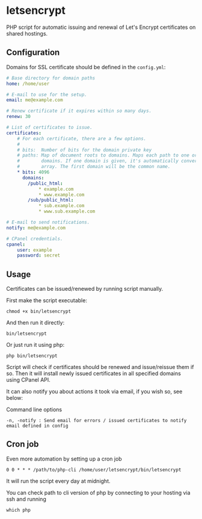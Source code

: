 # letsencrypt
PHP script for automatic issuing and renewal of Let's Encrypt certificates on shared hostings.

## Configuration

Domains for SSL certificate should be defined in the `config.yml`:

```yml
# Base directory for domain paths
home: /home/user

# E-mail to use for the setup.
email: me@example.com

# Renew certificate if it expires within so many days.
renew: 30

# List of certificates to issue.
certificates:
    # For each certificate, there are a few options.
    #
    # bits:  Number of bits for the domain private key
    # paths: Map of document roots to domains. Maps each path to one or multiple
    #        domains. If one domain is given, it's automatically converted to an
    #        array. The first domain will be the common name.
    * bits: 4096
      domains:
        /public_html:
            * example.com
            * www.example.com
        /sub/public_html:
            * sub.example.com
            * www.sub.example.com

# E-mail to send notifications.
notify: me@example.com

# CPanel credentials.
cpanel:
    user: example
    password: secret
```

## Usage

Certificates can be issued/renewed by running script manually.

First make the script executable:

```
chmod +x bin/letsencrypt
```

And then run it directly:

```
bin/letsencrypt
```

Or just run it using php:

```
php bin/letsencrypt
```

Script will check if certificates should be renewed and issue/reissue them if so.
Then it will install newly issued certificates in all specified domains using CPanel API.

It can also notify you about actions it took via email, if you wish so, see below:

Command line options

```
-n, -notify : Send email for errors / issued certificates to notify email defined in config
```

## Cron job

Even more automation by setting up a cron job

```
0 0 * * * /path/to/php-cli /home/user/letsencrypt/bin/letsencrypt
```

It will run the script every day at midnight.

You can check path to cli version of php by connecting to your hosting via ssh and running

```
which php
```
